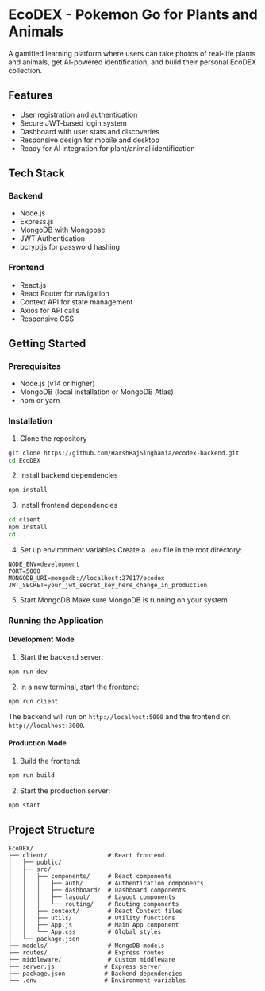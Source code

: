 # EcoDEX - Pokemon Go for Plants and Animals

A gamified learning platform where users can take photos of real-life plants and animals, get AI-powered identification, and build their personal EcoDEX collection.

## Features

- User registration and authentication
- Secure JWT-based login system
- Dashboard with user stats and discoveries
- Responsive design for mobile and desktop
- Ready for AI integration for plant/animal identification

## Tech Stack

### Backend
- Node.js
- Express.js
- MongoDB with Mongoose
- JWT Authentication
- bcryptjs for password hashing

### Frontend
- React.js
- React Router for navigation
- Context API for state management
- Axios for API calls
- Responsive CSS

## Getting Started

### Prerequisites
- Node.js (v14 or higher)
- MongoDB (local installation or MongoDB Atlas)
- npm or yarn

### Installation

1. Clone the repository
```bash
git clone https://github.com/HarshRajSinghania/ecodex-backend.git
cd EcoDEX
```

2. Install backend dependencies
```bash
npm install
```

3. Install frontend dependencies
```bash
cd client
npm install
cd ..
```

4. Set up environment variables
Create a `.env` file in the root directory:
```
NODE_ENV=development
PORT=5000
MONGODB_URI=mongodb://localhost:27017/ecodex
JWT_SECRET=your_jwt_secret_key_here_change_in_production
```

5. Start MongoDB
Make sure MongoDB is running on your system.

### Running the Application

#### Development Mode

1. Start the backend server:
```bash
npm run dev
```

2. In a new terminal, start the frontend:
```bash
npm run client
```

The backend will run on `http://localhost:5000` and the frontend on `http://localhost:3000`.

#### Production Mode

1. Build the frontend:
```bash
npm run build
```

2. Start the production server:
```bash
npm start
```

## Project Structure

```
EcoDEX/
├── client/                 # React frontend
│   ├── public/
│   ├── src/
│   │   ├── components/     # React components
│   │   │   ├── auth/       # Authentication components
│   │   │   ├── dashboard/  # Dashboard components
│   │   │   ├── layout/     # Layout components
│   │   │   └── routing/    # Routing components
│   │   ├── context/        # React Context files
│   │   ├── utils/          # Utility functions
│   │   ├── App.js          # Main App component
│   │   └── App.css         # Global styles
│   └── package.json
├── models/                 # MongoDB models
├── routes/                 # Express routes
├── middleware/             # Custom middleware
├── server.js              # Express server
├── package.json           # Backend dependencies
└── .env                   # Environment variables
```
